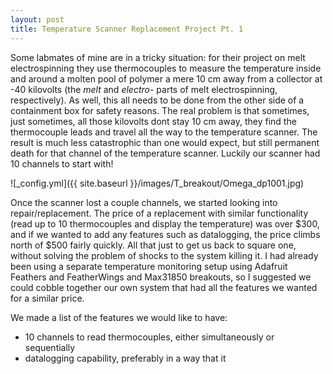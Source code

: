 ```yaml
---
layout: post
title: Temperature Scanner Replacement Project Pt. 1
---
```


Some labmates of mine are in a tricky situation: for their project on melt electrospinning they use thermocouples to measure the temperature inside and around a molten pool of polymer a mere 10 cm away from a collector at -40 kilovolts (the *melt* and *electro-* parts of melt electrospinning, respectively). As well, this all needs to be done from the other side of a containment box for safety reasons. The real problem is that sometimes, just sometimes, all those kilovolts dont stay 10 cm away, they find the thermocouple leads and travel all the way to the temperature scanner. The result is much less catastrophic than one would expect, but still permanent death for that channel of the temperature scanner. Luckily our scanner had 10 channels to start with!

![_config.yml]({{ site.baseurl }}/images/T_breakout/Omega_dp1001.jpg)

Once the scanner lost a couple channels, we started looking into repair/replacement. The price of a replacement with similar functionality (read up to 10 thermocouples and display the temperature) was over $300, and if we wanted to add any features such as datalogging, the price climbs north of $500 fairly quickly. All that just to get us back to square one, without solving the problem of shocks to the system killing it. I had already been using a separate temperature monitoring setup using Adafruit Feathers and FeatherWings and Max31850 breakouts, so I suggested we could cobble together our own system that had all the features we wanted for a similar price. 

We made a list of the features we would like to have:

* 10 channels to read thermocouples, either simultaneously or sequentially
* datalogging capability, preferably in a way that it 

